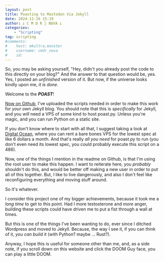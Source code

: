 ```yaml
---
layout: post
title: Poasting to Mastodon Via Jekyll
date: 2024-11-16 15:19
author: 𐕣 C M D R ░ NOVA 𐕣
categories:
    - "Scripting"
tag: scripting
#comments:
#    host: mkultra.monster
#    username: cmdr_nova
#    id: 
---
```

So, you may be asking yourself, "Hey, didn't you already post the code to this directly on your blog?" And the answer to that question would be, yes. Yes, I posted an *unfinished* version of it. But now, if the universe looks kindly upon me, *it is done*.

Welcome to the ***POAST***!

<a href="https://github.com/cmdr-nova/poast" target="_blank">Now on Github</a>, I've uploaded the scripts needed in order to make this work for *your own* Jekyll blog. You should note that this is *specifically* for Jekyll, and you *will* need a VPS of some kind to host poast.py. Unless you're magic, and you can run Python on a static site.

If you don't know where to start with all that, I suggest taking a look at <a href="https://www.digitalocean.com" target="_blank">Digital Ocean</a>, where you can rent a bare bones VPS for the lowest spec at like 6 dollars a month. And that's really *all you need* for poast.py to run (you don't even need its lowest spec, you could probably execute this script on a 486).

Now, one of the things I mention in the readme on Github, is that I'm using the root user to make this happen. I want to reiterate here, you *probably* shouldn't do this, and would be better off making a new user in order to put all of this together. But, I like to live dangerously, and also I don't feel like reconfiguring everything and moving stuff around.

So it's whatever.

I consider this project one of my bigger achievements, because it took me a *long time* to get to this point. Had I more testosterone and *more* anger, building these scripts could have driven me to put a fist through a wall at times.

But this is one of the things I've been wanting to do, ever since I ditched Wordpress and moved to Jekyll. Because, the way I see it, if you can think of it, *you can build it* (with Python? maybe ... Rust?).

Anyway, I hope this is useful for someone other than me, and, as a side note, if you scroll down on this website and click the DOOM Guy face, you can play a little DOOM.